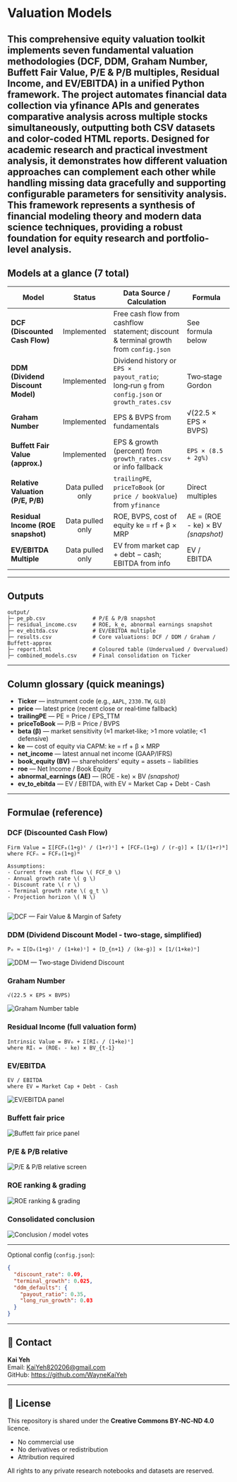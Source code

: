 # Valuation Models 

This comprehensive equity valuation toolkit implements seven fundamental valuation methodologies (DCF, DDM, Graham Number, Buffett Fair Value, P/E & P/B multiples, Residual Income, and EV/EBITDA) in a unified Python framework. The project automates financial data collection via yfinance APIs and generates comparative analysis across multiple stocks simultaneously, outputting both CSV datasets and color-coded HTML reports. Designed for academic research and practical investment analysis, it demonstrates how different valuation approaches can complement each other while handling missing data gracefully and supporting configurable parameters for sensitivity analysis. This framework represents a synthesis of financial modeling theory and modern data science techniques, providing a robust foundation for equity research and portfolio-level analysis.
---

## Models at a glance (7 total)

| Model | Status | Data Source / Calculation | Formula |
|---|:--:|---|---|
| **DCF (Discounted Cash Flow)** |  Implemented | Free cash flow from cashflow statement; discount & terminal growth from `config.json` | See formula below |
| **DDM (Dividend Discount Model)** |  Implemented | Dividend history or `EPS × payout_ratio`; long‑run `g` from `config.json` or `growth_rates.csv` | Two‑stage Gordon |
| **Graham Number** |  Implemented | EPS & BVPS from fundamentals | √(22.5 × EPS × BVPS) |
| **Buffett Fair Value (approx.)** |  Implemented | EPS & growth (percent) from `growth_rates.csv` or info fallback | `EPS × (8.5 + 2g%)` |
| **Relative Valuation (P/E, P/B)** |  Data pulled only | `trailingPE`, `priceToBook` (or `price / bookValue`) from `yfinance` | Direct multiples |
| **Residual Income (ROE snapshot)** |  Data pulled only | ROE, BVPS, cost of equity ke = rf + β × MRP | AE = (ROE - ke) × BV *(snapshot)* |
| **EV/EBITDA Multiple** |  Data pulled only | EV from market cap + debt − cash; EBITDA from info | EV / EBITDA |


---

##  Outputs 

```
output/
├─ pe_pb.csv               # P/E & P/B snapshot
├─ residual_income.csv     # ROE, k_e, abnormal earnings snapshot
├─ ev_ebitda.csv           # EV/EBITDA multiple
├─ results.csv             # Core valuations: DCF / DDM / Graham / Buffett‑approx
├─ report.html             # Coloured table (Undervalued / Overvalued)
├─ combined_models.csv     # Final consolidation on Ticker

```

---

## Column glossary (quick meanings)

- **Ticker** — instrument code (e.g., `AAPL`, `2330.TW`, `GLD`)  
- **price** — latest price (recent close or real‑time fallback)  
- **trailingPE** — PE = Price / EPS_TTM  
- **priceToBook** — P/B = Price / BVPS  
- **beta (β)** — market sensitivity (≈1 market‑like; >1 more volatile; <1 defensive)  
- **ke** — cost of equity via CAPM: ke = rf + β × MRP  
- **net_income** — latest annual net income (GAAP/IFRS)  
- **book_equity (BV)** — shareholders' equity = assets − liabilities  
- **roe** — Net Income / Book Equity  
- **abnormal_earnings (AE)** — (ROE - ke) × BV *(snapshot)*  
- **ev_to_ebitda** — EV / EBITDA, with EV = Market Cap + Debt - Cash

---

## Formulae (reference)

### DCF (Discounted Cash Flow)
```
Firm Value = Σ[FCF₀(1+g)ᵗ / (1+r)ᵗ] + [FCFₙ(1+g) / (r-g)] × [1/(1+r)ᴺ]
where FCFₙ = FCF₀(1+g)ᴺ

Assumptions:
- Current free cash flow \( FCF_0 \)
- Annual growth rate \( g \)
- Discount rate \( r \)
- Terminal growth rate \( g_t \)
- Projection horizon \( N \)


```
![DCF — Fair Value & Margin of Safety](output/dcf.PNG)


### DDM (Dividend Discount Model - two‑stage, simplified)
```
P₀ ≈ Σ[D₀(1+g)ⁱ / (1+ke)ⁱ] + [D_{n+1} / (ke-g)] × [1/(1+ke)ⁿ]
```
![DDM — Two‑stage Dividend Discount](output/ddm.PNG)

### Graham Number
```
√(22.5 × EPS × BVPS)
```
![Graham Number table](output/graham.PNG)


### Residual Income (full valuation form)
```
Intrinsic Value = BV₀ + Σ[RIₜ / (1+ke)ᵗ]
where RIₜ = (ROEₜ - ke) × BV_{t-1}
```

### EV/EBITDA
```
EV / EBITDA
where EV = Market Cap + Debt - Cash
```
![EV/EBITDA panel](output/EV_ebita.PNG)


### Buffett fair price
![Buffett fair price panel](output/buffett_dcf.PNG)

### P/E & P/B relative
![P/E & P/B relative screen](output/pepb.PNG)


### ROE ranking & grading
![ROE ranking & grading](output/ROE.PNG)

### Consolidated conclusion
![Conclusion / model votes](output/conclusion.PNG)

---



Optional config (`config.json`):
```json
{
  "discount_rate": 0.09,
  "terminal_growth": 0.025,
  "ddm_defaults": {
    "payout_ratio": 0.35,
    "long_run_growth": 0.03
  }
}
```
---

## 📎 Contact

**Kai Yeh**  
Email: KaiYeh820206@gmail.com  
GitHub: https://github.com/WayneKaiYeh

---

## 📄 License

This repository is shared under the **Creative Commons BY‑NC‑ND 4.0** licence.  
-  No commercial use
-  No derivatives or redistribution
-  Attribution required

All rights to any private research notebooks and datasets are reserved.